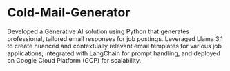 # Cold-Mail-Generator
Developed a Generative AI solution using Python that generates professional, tailored email responses for job  postings. Leveraged Llama 3.1 to create nuanced and contextually relevant email templates for various job  applications, integrated with LangChain for prompt handling, and deployed on Google Cloud Platform (GCP) for  scalability.
